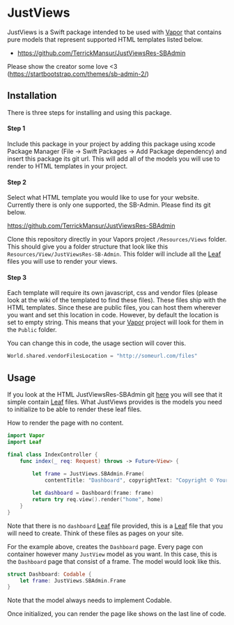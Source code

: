 # JustViews

JustViews is a Swift package intended to be used with [Vapor](https://vapor.codes/) that contains pure models that represent supported HTML templates listed below.

- https://github.com/TerrickMansur/JustViewsRes-SBAdmin

Please show the creator some love <3 (https://startbootstrap.com/themes/sb-admin-2/)

## Installation

There is three steps for installing and using this package. 

#### Step 1
Include this package in your project by adding this package using xcode Package Manager (File -> Swift Packages -> Add Package dependency) and insert this package its git url. This will add all of the models you will use to render to HTML templates in your project.

#### Step 2
Select what HTML template you would like to use for your website. Currently there is only one supported, the SB-Admin. Please find its git below.

https://github.com/TerrickMansur/JustViewsRes-SBAdmin

Clone this repository directly in your Vapors project `/Resources/Views` folder. This should give you a folder structure that look like this `Resources/View/JustViewsRes-SB-Admin`. This folder will include all the [Leaf](https://docs.vapor.codes/3.0/leaf/getting-started/) files you will use to render your views.

#### Step 3
Each template will require its own javascript, css and vendor files (please look at the wiki of the templated to find these files). These files ship with the HTML templates. Since these are public files, you can host them wherever you want and set this location in code. However, by default the location is set to empty string. This means that your [Vapor](https://vapor.codes/) project will look for them in the `Public` folder. 

You can change this in code, the usage section will cover this.

```Swift
World.shared.vendorFilesLocation = "http://someurl.com/files"
```

## Usage

If you look at the HTML JustViewsRes-SBAdmin git [here](https://github.com/TerrickMansur/JustViewsRes-SBAdmin) you will see that it simple contain [Leaf](https://docs.vapor.codes/3.0/leaf/getting-started/) files. What JustViews provides is the models you need to initialize to be able to render these leaf files. 

How to render the page with no content. 

```Swift
import Vapor
import Leaf

final class IndexController {
    func index(_ req: Request) throws -> Future<View> {
 
        let frame = JustViews.SBAdmin.Frame(
            contentTitle: "Dashboard", copyrightText: "Copyright © Your Website 2019")

        let dashboard = Dashboard(frame: frame)
        return try req.view().render("home", home)
    }
}
```

Note that there is no `dashboard` [Leaf](https://docs.vapor.codes/3.0/leaf/getting-started/) file provided, this is a [Leaf](https://docs.vapor.codes/3.0/leaf/getting-started/) file that you will need to create. Think of these files as pages on your site. 

For the example above, creates the `Dashboard` page. Every page con container however many `JustView` model as you want. In this case, this is the `Dashboard` page that consist of a frame. The model would look like this. 

```Swift
struct Dashboard: Codable {
    let frame: JustViews.SBAdmin.Frame
}
```

Note that the model always needs to implement Codable. 

Once initialized, you can render the page like shows on the last line of code.




